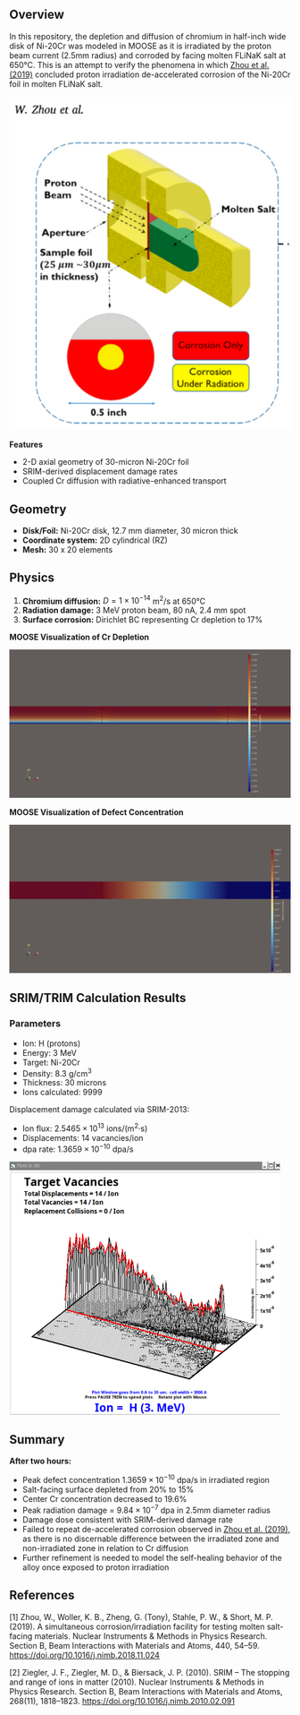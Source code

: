 ## Overview 

In this repository, the depletion and diffusion of chromium in half-inch wide disk of Ni-20Cr was modeled in MOOSE as it is irradiated by the proton beam current (2.5mm radius) and corroded by facing molten FLiNaK salt at 650°C. This is an attempt to verify the phenomena in which [Zhou et al.(2019)](https://doi.org/10.1016/j.nimb.2018.11.024) concluded proton irradiation de-accelerated corrosion of the Ni-20Cr foil in molten FLiNaK salt. 

![MIT Facility](ZhouDiagramExperimentalMiT.png)

**Features** 
- 2-D axial geometry of 30-micron Ni-20Cr foil 
- SRIM-derived displacement damage rates 
- Coupled Cr diffusion with radiative-enhanced transport 

## Geometry 
- **Disk/Foil:** Ni-20Cr disk, 12.7 mm diameter, 30 micron thick 
- **Coordinate system:** 2D cylindrical (RZ) 
- **Mesh:** 30 x 20 elements 

## Physics 
1. **Chromium diffusion:** $D = 1 \times 10^{-14}$ m<sup>2</sup>/s at 650°C 
2. **Radiation damage:** 3 MeV proton beam, 80 nA, 2.4 mm spot 
3. **Surface corrosion:** Dirichlet BC representing Cr depletion to 17%

**MOOSE Visualization of Cr Depletion**

![Cr depletion](MOOSE_visualization/Cr_depletion.png)

**MOOSE Visualization of Defect Concentration** 

![Radiation damage](MOOSE_visualization/defect_concentration.png)

## SRIM/TRIM Calculation Results

### Parameters
- Ion: H (protons)
- Energy: 3 MeV
- Target: Ni-20Cr
- Density: 8.3 g/cm<sup>3</sup>
- Thickness: 30 microns 
- Ions calculated: 9999

Displacement damage calculated via SRIM-2013:

- Ion flux: $2.5465 \times 10^{13}$ ions/(m<sup>2</sup>·s)
- Displacements: 14 vacancies/ion 
- dpa rate: $1.3659 \times 10^{-10}$ dpa/s

![TargetVacancies](SRIM_data/TargetVacancies.png)

## Summary 

**After two hours:**
- Peak defect concentration $1.3659 \times 10^{-10}$ dpa/s in irradiated region 
- Salt-facing surface depleted from 20% to 15% 
- Center Cr concentration decreased to 19.6%
- Peak radiation damage = $9.84 \times 10^{-7}$ dpa in 2.5mm diameter radius
- Damage dose consistent with SRIM-derived damage rate 
- Failed to repeat de-accelerated corrosion observed in [Zhou et al. (2019)](https://doi.org/10.1016/j.nimb.2018.11.024), as there is no discernable difference between the irradiated zone and non-irradiated zone in relation to Cr diffusion
- Further refinement is needed to model the self-healing behavior of the alloy once exposed to proton irradiation 

## References

[1] Zhou, W., Woller, K. B., Zheng, G. (Tony), Stahle, P. W., & Short, M. P. (2019). A simultaneous corrosion/irradiation facility for testing molten salt-facing materials. Nuclear Instruments & Methods in Physics Research. Section B, Beam Interactions with Materials and Atoms, 440, 54–59. https://doi.org/10.1016/j.nimb.2018.11.024

[2] Ziegler, J. F., Ziegler, M. D., & Biersack, J. P. (2010). SRIM – The stopping and range of ions in matter (2010). Nuclear Instruments & Methods in Physics Research. Section B, Beam Interactions with Materials and Atoms, 268(11), 1818–1823. https://doi.org/10.1016/j.nimb.2010.02.091
